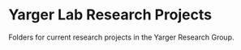 # Yarger Lab Research Projects

Folders for current research projects in the Yarger Research Group.
